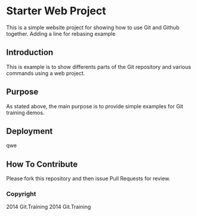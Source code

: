 # Starter Web Project

This is a simple website project for showing how to use Git and Github together.
Adding a line for rebasing example
## Introduction

This is example is to show differents parts of the Git repository and various commands using a web project.

## Purpose

As stated above, the main purpose is to provide simple examples for Git training demos.

## Deployment

qwe

## How To Contribute

Please fork this repository and then issue Pull Requests for review.

### Copyright

2014 Git.Training
2014 Git.Training